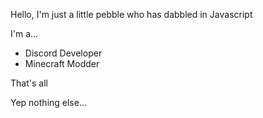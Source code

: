 Hello,
I'm just a little pebble who has dabbled in Javascript

I'm a...
- Discord Developer
- Minecraft Modder

That's all








Yep nothing else...
